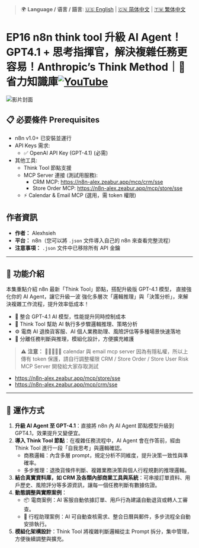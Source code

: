 > 🌍 **Language / 语言 / 語言**: [🇺🇸 English](./readme-en.md) | [🇨🇳 简体中文](./readme-cn.md) | [🇹🇼 繁体中文](./readme.md)
# EP16 n8n think tool 升級 AI Agent！GPT4.1 + 思考指揮官，解決複雜任務更容易！Anthropic’s Think Method｜🧠 省力知識庫[![YouTube](https://img.shields.io/badge/Watch%20on-YouTube-red?logo=youtube)](https://youtu.be/E_cqlz7VGgs)

![影片封面](https://github.com/qwedsazxc78/ai-automation-n8n/blob/main/n8n/16-n8n-ai-agent-with-think-tool/cover.png?raw=true)

## 📋 必要條件 Prerequisites

- n8n v1.0+ 已安裝並運行
- API Keys 需求:
  - ✅ OpenAI API Key (GPT-4.1) (必需)
- 其他工具:
  - Think Tool 節點支援
  - MCP Server 連接 (測試用服務):
    - CRM MCP: https://n8n-alex.zeabur.app/mcp/crm/sse
    - Store Order MCP: https://n8n-alex.zeabur.app/mcp/store/sse
  - ⚡ Calendar & Email MCP (選用，需 token 權限)

## 作者資訊

* **作者：** Alexhsieh
* **平台：** n8n（您可以將 `.json` 文件導入自己的 n8n 來查看完整流程）
* **注意事項：** `.json` 文件中已移除所有 API 金鑰

---

## 📌 功能介紹

本集重點介紹 n8n 最新「Think Tool」節點，搭配升級版 GPT-4.1 模型，
直接強化你的 AI Agent，讓它升級一波
強化多層次「邏輯推理」與「決策分析」，來解決複雜工作流程，提升效率低成本！

* 🚀 整合 GPT-4.1 AI 模型，性能提升同時控制成本
* 🧠 Think Tool 幫助 AI 執行多步驟邏輯推理、策略分析
* ⚙️ 電商 AI 退換貨客服、AI 個人業務助理、風險評估等多種場景快速落地
* 🔐 分離任務判斷與推理，模組化設計，方便擴充維護

> ⚠ **注意：** 🚀🚀🚀🚀🚀 calendar 與 email mcp server 因為有隱私權，所以上傳有 token 保護，請自行調整權限
> CRM / Store Order / Store User Risk MCP Server 開發給大家存取測試

   - https://n8n-alex.zeabur.app/mcp/store/sse
   - https://n8n-alex.zeabur.app/mcp/crm/sse

---

## 🔧 運作方式

1. **升級 AI Agent 至 GPT-4.1**：直接將 n8n 內 AI Agent 節點模型升級到 GPT4.1，效果提升又變便宜。
2. **導入 Think Tool 節點**：在複雜任務流程中，AI Agent 會在作答前，經由 Think Tool 進行一段「自我思考」與邏輯確認。
   - 商務邏輯：內含多層 prompt，規定分析不同維度，提升決策一致性與準確率。
   - 多步推理：退換貨條件判斷、複雜業務決策與個人行程規劃的推理邏輯。
3. **結合真實資料庫，如 CRM 及各類內部商業工具與系統**：可串接訂單資料、用戶歷史、風險評分等多源資訊，讓每一個任務判斷有數據佐證。
4. **動態調整與實際案例**：
   - 📦 電商案例：AI 客服自動依據訂單、用戶行為建議自動退貨或轉人工審查。
   - 📅 行程助理案例：AI 可自動查核需求、整合日曆與郵件，多步流程全自動安排執行。
5. **模組化架構設計**：Think Tool 將複雜判斷邏輯從主 Prompt 拆分，集中管理，方便後續調整與擴充。
